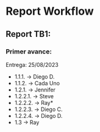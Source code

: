 # Report Workflow

## Report TB1:

### Primer avance:
Entrega: 25/08/2023

- 1.1.1. -> Diego D.
- 1.1.2. -> Cada Uno
- 1.2.1. -> Jennifer
- 1.2.2.1. -> Steve
- 1.2.2.2. -> Ray*
- 1.2.2.3. -> Diego C.
- 1.2.2.4. -> Diego D.
- 1.3 -> Ray
